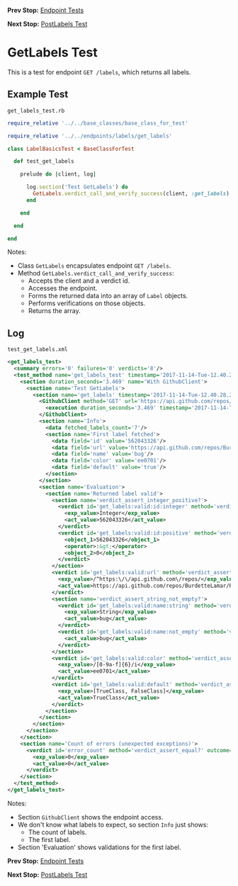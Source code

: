 <!--- GENERATED FILE, DO NOT EDIT --->
**Prev Stop:** [Endpoint Tests](./EndpointTests.md#endpoint-tests)

**Next Stop:** [PostLabels Test](./PostLabels.md#postlabels-test)


# GetLabels Test

This is a test for endpoint `GET /labels`, which returns all labels.

## Example Test

<code>get_labels_test.rb</code>
```ruby
require_relative '../../base_classes/base_class_for_test'

require_relative '../../endpoints/labels/get_labels'

class LabelBasicsTest < BaseClassForTest

  def test_get_labels

    prelude do |client, log|

      log.section('Test GetLabels') do
        GetLabels.verdict_call_and_verify_success(client, :get_labels)
      end

    end

  end

end
```

Notes:

- Class `GetLabels` encapsulates endpoint `GET /labels`.
- Method `GetLabels.verdict_call_and_verify_success`:
  - Accepts the client and a verdict id.
  - Accesses the endpoint.
  - Forms the returned data into an array of `Label` objects.
  - Performs verifications on those objects.
  - Returns the array.

## Log

<code>test_get_labels.xml</code>
```xml
<get_labels_test>
  <summary errors='0' failures='0' verdicts='8'/>
  <test_method name='get_labels_test' timestamp='2017-11-14-Tue-12.40.28.217'>
    <section duration_seconds='3.469' name='With GithubClient'>
      <section name='Test GetLabels'>
        <section name='get_labels' timestamp='2017-11-14-Tue-12.40.28.217'>
          <GithubClient method='GET' url='https://api.github.com/repos/BurdetteLamar/RubyTest/labels'>
            <execution duration_seconds='3.469' timestamp='2017-11-14-Tue-12.40.28.217'/>
          </GithubClient>
          <section name='Info'>
            <data fetched_labels_count='7'/>
            <section name='First label fetched'>
              <data field='id' value='562043326'/>
              <data field='url' value='https://api.github.com/repos/BurdetteLamar/RubyTest/labels/bug'/>
              <data field='name' value='bug'/>
              <data field='color' value='ee0701'/>
              <data field='default' value='true'/>
            </section>
          </section>
          <section name='Evaluation'>
            <section name='Returned label valid'>
              <section name='verdict_assert_integer_positive?'>
                <verdict id='get_labels:valid:id:integer' method='verdict_assert_kind_of?' outcome='passed' volatile='false'>
                  <exp_value>Integer</exp_value>
                  <act_value>562043326</act_value>
                </verdict>
                <verdict id='get_labels:valid:id:positive' method='verdict_assert_operator?' outcome='passed' volatile='false'>
                  <object_1>562043326</object_1>
                  <operator>:&gt;</operator>
                  <object_2>0</object_2>
                </verdict>
              </section>
              <verdict id='get_labels:valid:url' method='verdict_assert_match?' outcome='passed' volatile='false'>
                <exp_value>/^https:\/\/api.github.com\/repos/</exp_value>
                <act_value>https://api.github.com/repos/BurdetteLamar/RubyTest/labels/bug</act_value>
              </verdict>
              <section name='verdict_assert_string_not_empty?'>
                <verdict id='get_labels:valid:name:string' method='verdict_assert_kind_of?' outcome='passed' volatile='false'>
                  <exp_value>String</exp_value>
                  <act_value>bug</act_value>
                </verdict>
                <verdict id='get_labels:valid:name:not_empty' method='verdict_refute_empty?' outcome='passed' volatile='false'>
                  <act_value>bug</act_value>
                </verdict>
              </section>
              <verdict id='get_labels:valid:color' method='verdict_assert_match?' outcome='passed' volatile='false'>
                <exp_value>/[0-9a-f]{6}/i</exp_value>
                <act_value>ee0701</act_value>
              </verdict>
              <verdict id='get_labels:valid:default' method='verdict_assert_includes?' outcome='passed' volatile='false'>
                <exp_value>[TrueClass, FalseClass]</exp_value>
                <act_value>TrueClass</act_value>
              </verdict>
            </section>
          </section>
        </section>
      </section>
    </section>
    <section name='Count of errors (unexpected exceptions)'>
      <verdict id='error_count' method='verdict_assert_equal?' outcome='passed' volatile='true'>
        <exp_value>0</exp_value>
        <act_value>0</act_value>
      </verdict>
    </section>
  </test_method>
</get_labels_test>
```

Notes:

- Section `GithubClient` shows the endpoint access.
- We don't know what labels to expect, so section `Info` just shows:
  - The count of labels.
  - The first label.
- Section 'Evaluation' shows validations for the first label.

**Prev Stop:** [Endpoint Tests](./EndpointTests.md#endpoint-tests)

**Next Stop:** [PostLabels Test](./PostLabels.md#postlabels-test)

